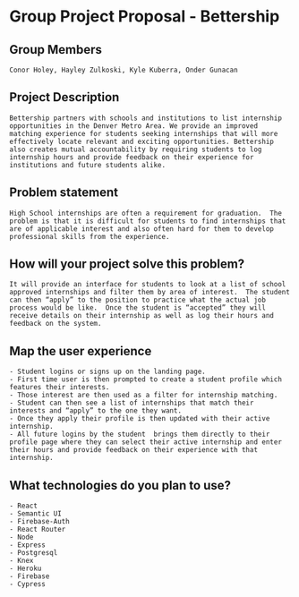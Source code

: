 # Group Project Proposal - Bettership

## Group Members
    Conor Holey, Hayley Zulkoski, Kyle Kuberra, Onder Gunacan

## Project Description
    Bettership partners with schools and institutions to list internship opportunities in the Denver Metro Area. We provide an improved matching experience for students seeking internships that will more effectively locate relevant and exciting opportunities. Bettership also creates mutual accountability by requiring students to log internship hours and provide feedback on their experience for institutions and future students alike.

## Problem statement
    High School internships are often a requirement for graduation.  The problem is that it is difficult for students to find internships that are of applicable interest and also often hard for them to develop professional skills from the experience.  

## How will your project solve this problem?
    It will provide an interface for students to look at a list of school approved internships and filter them by area of interest.  The student can then “apply” to the position to practice what the actual job process would be like.  Once the student is “accepted” they will receive details on their internship as well as log their hours and feedback on the system. 

## Map the user experience
    - Student logins or signs up on the landing page.
    - First time user is then prompted to create a student profile which features their interests.
    - Those interest are then used as a filter for internship matching. 
    - Student can then see a list of internships that match their interests and “apply” to the one they want.
    - Once they apply their profile is then updated with their active internship.
    - All future logins by the student  brings them directly to their profile page where they can select their active internship and enter their hours and provide feedback on their experience with that internship.

## What technologies do you plan to use?
    - React
    - Semantic UI
    - Firebase-Auth
    - React Router
    - Node
    - Express
    - Postgresql
    - Knex
    - Heroku
    - Firebase
    - Cypress
